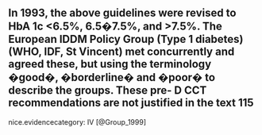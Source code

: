 In 1993, the above guidelines were revised to HbA 1c <6.5%, 6.5�7.5%, and >7.5%. The European IDDM Policy Group (Type 1 diabetes) (WHO, IDF, St Vincent) met concurrently and agreed these, but using the terminology �good�, �borderline� and �poor� to describe the groups. These pre- D CCT recommendations are not justified in the text 115
---
 nice.evidencecategory: IV
[@Group_1999]
